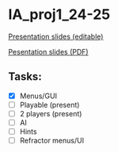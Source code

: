# IA_proj1_24-25

[Presentation slides (editable)](https://docs.google.com/presentation/d/1SdTtCoNISBBvsPPDxuWcpM03LRbXRH-Ewe4Dp2rTgKY/edit?usp=sharing)

[Pesentation slides (PDF)](https://drive.google.com/file/d/1tt7wqeAySZU26jquXcfpnPJYOk2IR4F8/view?usp=sharing)


## Tasks:

- [x] Menus/GUI 
- [ ] Playable (present)
- [ ] 2 players (present)
- [ ] AI
- [ ] Hints
- [ ] Refractor menus/UI
